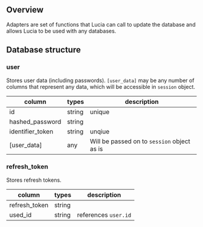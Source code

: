 ## Overview

Adapters are set of functions that Lucia can call to update the database and allows Lucia to be used with any databases.

## Database structure

### user

Stores user data (including passwords). `[user_data]` may be any number of columns that represent any data, which will be accessible in `session` object.

| column           | types  | description                                 |
| ---------------- | ------ | ------------------------------------------- |
| id               | string | unique                                      |
| hashed_password  | string |                                             |
| identifier_token | string | unqiue                                      |
| [user_data]      | any    | Will be passed on to `session` object as is |

### refresh_token

Stores refresh tokens.

| column        | types  | description          |
| ------------- | ------ | -------------------- |
| refresh_token | string |                      |
| used_id       | string | references `user.id` |
